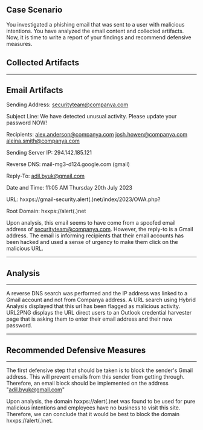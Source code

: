 ## Case Scenario 
You investigated a phishing email that was sent to a user with malicious intentions.  You have analyzed the email content and collected artifacts. Now, it is time to write a report of your findings and recommend defensive measures. 

## Collected Artifacts
-----------------

## Email Artifacts

Sending Address:
securityteam@companya.com

Subject Line:
We have detected unusual activity. Please update your password NOW! 

Recipients:
alex.anderson@companya.com
josh.howen@companya.com
aleina.smith@companya.com

Sending Server IP:
294.142.185.121

Reverse DNS:
mail-mg3-d124.google.com (gmail)

Reply-To:
adil.byuk@gmail.com

Date and Time:
11:05 AM Thursday 20th July 2023

URL:
hxxps://gmail-security.alert(.)net/index/2023/OWA.php?

Root Domain:
hxxps://alert(.)net

Upon analysis, this email seems to have come from a spoofed email address of securityteam@companya.com. However, the reply-to is a Gmail address. The email is informing recipients that their email accounts has been hacked and used a sense of urgency to make them click on the malicious URL.  

-----------
## Analysis
-----------

A reverse DNS search was performed and the IP address was linked to a Gmail account and not from Companya address.
A URL search using Hybrid Analysis displayed that this url has been flagged as malicious activity.  
URL2PNG displays the URL direct users to an Outlook credential harvester page that is asking them to enter their email address and their new password.  

--------------------------------
## Recommended Defensive Measures
--------------------------------
The first defensive step that should be taken is to block the sender's Gmail address. This will prevent emails from this sender from getting through.  Therefore, an email block should be implemented on the address "adil.byuk@gmail.com"

Upon analysis, the domain hxxps://alert(.)net was found to be used for pure malicious intentions and employees have no business to visit this site.  Therefore, we can conclude that it would be best to block the domain hxxps://alert(.)net. 
